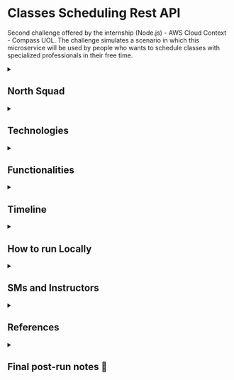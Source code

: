 # Classes Scheduling Rest API 

Second challenge offered by the internship (Node.js) - AWS Cloud Context - Compass UOL.
The challenge simulates a scenario in which this microservice will be used by people who wants to schedule classes with specialized professionals in their free time.

<details>
<summary>

## North Squad
</summary>

***Members:***      
**Name: Asttryd Santos Pacheco**         
**Name: Donizete Crisostomo Barbosa**   
**Name: João Amim Mascarenhas Bonina**       
**Name: Sebastião Leonardo Ribeiro Junior**           
**Name: Pedro Henrique Mota**           

***Compass E-mails:***     
**Compass E-mail: asttryd.pacheco.pb@compasso.com.br**   
**Compass E-mail: donizete.crisosto.pb@compasso.com.br**   
**Compass E-mail: joao.bonina.pb@compasso.com.br**   
**Compass E-mail: sebastiao.ribeiro.pb@compasso.com.br**   
**Compass E-mail: pedro.henrique.pb@compasso.com.br**   

</details>

<details>
<summary>

## Technologies
</summary>

• TypeScript        
• Node.js        
• Express        
• MongoDB        
• Mongoose        
• JWT (JSON Web Tokens)        
• Jsonwebtoken        
• Jsonwebtoken        
• Express Validator        
• Eslint        
• HTTP Status Codes        
• Express Router        
• Cookies        
• Swagger        
• Jest 

</details>

<details>
<summary>

## Functionalities
</summary>

✅ Register, Login and Logout Instructors   
✅ Register, Login and Logout Students   
✅ Register, Login and Logout Admins          
✅ Updates and Deletes Instructors, Students and Admins     
✅ Only the account creator can update or delete his data besides the admins       
✅ Instructor creates his availability     
✅ Students creates appointments with an available instructor       
✅ Students can upload TXT, DOCX and PDF files     
✅ Unitary tests with JEST      

</details>

<details>
<summary>

## Timeline
</summary>

The project was divided into 2 stages each of two weeks and a repechage week.
The two first stages are located in the branches:

• **release-step**          
• **release-step2**          

The version you are watching is the final after the repechage.

</details>
<details>
<summary>

## How to run Locally
</summary>

### To run the project locally, follow the steps below:

1 - Make sure you have Node.js and git installed on your machine. If not, download the [node](https://nodejs.org/en/download) version compatible with your machine. And the one from [git](https://git-scm.com/downloads). (If you have to download git you will have to configure it to activate in the VS Code terminal)

2 - Copy the link provided in the <>Code button of this repository or get it here(https://github.com/Doni-zete/North-Scheduling-Socrates.git). Go to the Vs Code terminal and use the command **git init** to start a repository and then use the command **git clone <https://github.com/Doni-zete/North-Scheduling-Socrates.git>**.

3 - Change the current directory with the command **cd <North-Scheduling-Socrates/>**

4 - Use the command **npm install** to install all required dependencies.

5 - Now rename the .env.example file to .env and add your connection string provided by mongoDB next to the front of MONGO_URL=

6 - Change <password> to your database password and at "/?" enter the name of the database.
6 - Change <password> to your database password and at "/?" enter the name of the database.

7 - Provide JWT_SECRET, JWT_LIFETIME and CREATE_ADMIN_KEY at .env file. The application port is already set to 3000.

8 - Use the command **npm start** in the VS Code terminal to start the program

9 - Open an application supporting the documentation of requests made by APIs called PostMan and follow the Swagger instructions.

10 - After the application is running the Swagger link will be http://localhost:3000/docs.

</details>

<details>
    <summary> 

## SMs and Instructors

</summary> 

### Scrum Masters:

- [Alisson Morais](https://www.linkedin.com/in/alisson-morais-642870238/)

- [Yago Felipe Lopes](https://www.linkedin.com/in/yago-lopes-7b78a580/)

### Instructors Contact:

- [Rafael Menegon](https://www.linkedin.com/in/rafael-menegon/)

- [Jonatan Machado](https://www.linkedin.com/in/jonatan-machado/)

- [Matheus Bernardo](https://www.linkedin.com/in/matheus-da-cruz-933729104/)

- [Gilberto Medeiros](https://www.linkedin.com/in/gilberto-medeiros/)

</details>

<details>
<summary>

## References
</summary>

 - [Mongoose Guide](https://mongoosejs.com/docs/guides.html)
 - [JavaScript Guide](https://developer.mozilla.org/pt-BR/docs/Web/JavaScript/Reference)
 - [TypeScript Guide](https://www.typescriptlang.org/docs/handbook/intro.html)
 - [Rocketseat Swagger](https://www.youtube.com/watch?v=WhFx2heoFrA)

</details>

<details>
  <summary> 

  ## Final post-run notes :bookmark_tabs:
  
  </summary>

| | Notes |
| ----- | ----- |
| SoftSkills | - |
| HardSkills | - |

Points of improvement presented:
- [ ]
- [ ]
</details>